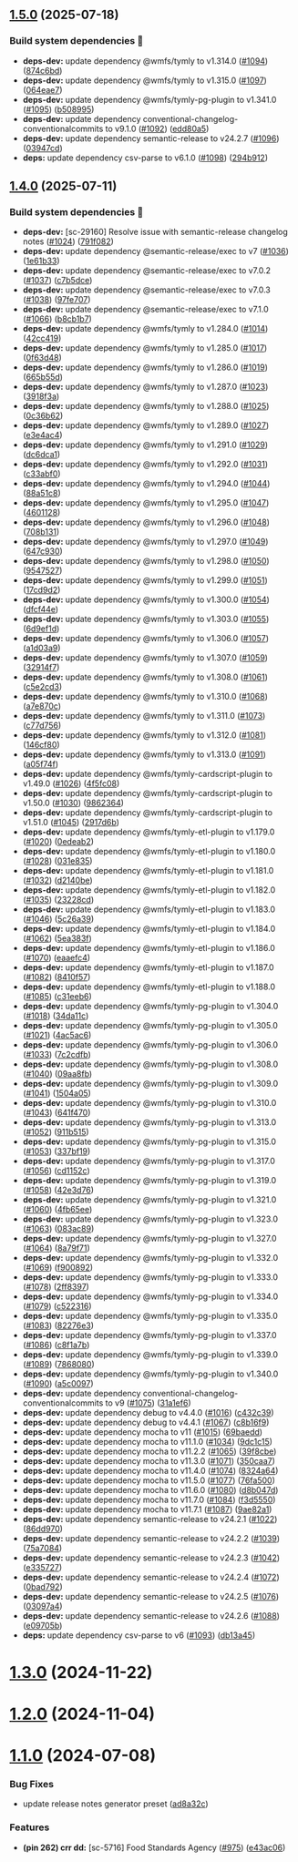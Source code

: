 ## [1.5.0](https://github.com/wmfs/food-hygiene-blueprint/compare/v1.4.0...v1.5.0) (2025-07-18)

### Build system dependencies :hammer:

* **deps-dev:** update dependency @wmfs/tymly to v1.314.0 ([#1094](https://github.com/wmfs/food-hygiene-blueprint/issues/1094)) ([874c6bd](https://github.com/wmfs/food-hygiene-blueprint/commit/874c6bdbd8acc69d36d6293a4fc20233c9423f26))
* **deps-dev:** update dependency @wmfs/tymly to v1.315.0 ([#1097](https://github.com/wmfs/food-hygiene-blueprint/issues/1097)) ([064eae7](https://github.com/wmfs/food-hygiene-blueprint/commit/064eae7145a0dfa9a1521cd4f52d67d51888afef))
* **deps-dev:** update dependency @wmfs/tymly-pg-plugin to v1.341.0 ([#1095](https://github.com/wmfs/food-hygiene-blueprint/issues/1095)) ([b508995](https://github.com/wmfs/food-hygiene-blueprint/commit/b508995d8c2cba7f341fac56656c053ea8fd9d94))
* **deps-dev:** update dependency conventional-changelog-conventionalcommits to v9.1.0 ([#1092](https://github.com/wmfs/food-hygiene-blueprint/issues/1092)) ([edd80a5](https://github.com/wmfs/food-hygiene-blueprint/commit/edd80a580f7a6808cc9580651e8e75337b2411ff))
* **deps-dev:** update dependency semantic-release to v24.2.7 ([#1096](https://github.com/wmfs/food-hygiene-blueprint/issues/1096)) ([03947cd](https://github.com/wmfs/food-hygiene-blueprint/commit/03947cdf3b113b4855136f2bcb440f4344d184e1))
* **deps:** update dependency csv-parse to v6.1.0 ([#1098](https://github.com/wmfs/food-hygiene-blueprint/issues/1098)) ([294b912](https://github.com/wmfs/food-hygiene-blueprint/commit/294b912bf03b551e350003e0a0b4237ac4bd7cce))

## [1.4.0](https://github.com/wmfs/food-hygiene-blueprint/compare/v1.3.0...v1.4.0) (2025-07-11)

### Build system dependencies :hammer:

* **deps-dev:** [sc-29160] Resolve issue with semantic-release changelog notes ([#1024](https://github.com/wmfs/food-hygiene-blueprint/issues/1024)) ([791f082](https://github.com/wmfs/food-hygiene-blueprint/commit/791f0821b8911248563e9260282e30c1f68d96ce))
* **deps-dev:** update dependency @semantic-release/exec to v7 ([#1036](https://github.com/wmfs/food-hygiene-blueprint/issues/1036)) ([1e61b33](https://github.com/wmfs/food-hygiene-blueprint/commit/1e61b330e423cb45024891ba7f4c213956885ef9))
* **deps-dev:** update dependency @semantic-release/exec to v7.0.2 ([#1037](https://github.com/wmfs/food-hygiene-blueprint/issues/1037)) ([c7b5dce](https://github.com/wmfs/food-hygiene-blueprint/commit/c7b5dce78f1f1ee047512a73e610bd19df132550))
* **deps-dev:** update dependency @semantic-release/exec to v7.0.3 ([#1038](https://github.com/wmfs/food-hygiene-blueprint/issues/1038)) ([97fe707](https://github.com/wmfs/food-hygiene-blueprint/commit/97fe707ba106108d689695710395472b3cb24dde))
* **deps-dev:** update dependency @semantic-release/exec to v7.1.0 ([#1066](https://github.com/wmfs/food-hygiene-blueprint/issues/1066)) ([b8cb1b7](https://github.com/wmfs/food-hygiene-blueprint/commit/b8cb1b7f1c59d06611c95cca81c489f0dc6e28c3))
* **deps-dev:** update dependency @wmfs/tymly to v1.284.0 ([#1014](https://github.com/wmfs/food-hygiene-blueprint/issues/1014)) ([42cc419](https://github.com/wmfs/food-hygiene-blueprint/commit/42cc4192db4eaced94a97d25a308e6f9ba886279))
* **deps-dev:** update dependency @wmfs/tymly to v1.285.0 ([#1017](https://github.com/wmfs/food-hygiene-blueprint/issues/1017)) ([0f63d48](https://github.com/wmfs/food-hygiene-blueprint/commit/0f63d4840aaf3c2276f019864aeef1b519253371))
* **deps-dev:** update dependency @wmfs/tymly to v1.286.0 ([#1019](https://github.com/wmfs/food-hygiene-blueprint/issues/1019)) ([665b55d](https://github.com/wmfs/food-hygiene-blueprint/commit/665b55d74ebf597d974b4baec4688de210414cab))
* **deps-dev:** update dependency @wmfs/tymly to v1.287.0 ([#1023](https://github.com/wmfs/food-hygiene-blueprint/issues/1023)) ([3918f3a](https://github.com/wmfs/food-hygiene-blueprint/commit/3918f3af48dcddf1616095c42c1fc240c36f23b6))
* **deps-dev:** update dependency @wmfs/tymly to v1.288.0 ([#1025](https://github.com/wmfs/food-hygiene-blueprint/issues/1025)) ([0c36b62](https://github.com/wmfs/food-hygiene-blueprint/commit/0c36b62369396f0a852988a666c141635d2e97b2))
* **deps-dev:** update dependency @wmfs/tymly to v1.289.0 ([#1027](https://github.com/wmfs/food-hygiene-blueprint/issues/1027)) ([e3e4ac4](https://github.com/wmfs/food-hygiene-blueprint/commit/e3e4ac481715286e05948eb79a1d892ce492fbd8))
* **deps-dev:** update dependency @wmfs/tymly to v1.291.0 ([#1029](https://github.com/wmfs/food-hygiene-blueprint/issues/1029)) ([dc6dca1](https://github.com/wmfs/food-hygiene-blueprint/commit/dc6dca11e0543f4cb21bde7d0f60ce4f3464a94c))
* **deps-dev:** update dependency @wmfs/tymly to v1.292.0 ([#1031](https://github.com/wmfs/food-hygiene-blueprint/issues/1031)) ([c33abf0](https://github.com/wmfs/food-hygiene-blueprint/commit/c33abf0a6dc446179775666f93b177f49e25ee78))
* **deps-dev:** update dependency @wmfs/tymly to v1.294.0 ([#1044](https://github.com/wmfs/food-hygiene-blueprint/issues/1044)) ([88a51c8](https://github.com/wmfs/food-hygiene-blueprint/commit/88a51c83812ff6ec2b8adb4c0a24097c2eb0f331))
* **deps-dev:** update dependency @wmfs/tymly to v1.295.0 ([#1047](https://github.com/wmfs/food-hygiene-blueprint/issues/1047)) ([4601128](https://github.com/wmfs/food-hygiene-blueprint/commit/46011280ee162f5bfe37fda475e8fe107b15284a))
* **deps-dev:** update dependency @wmfs/tymly to v1.296.0 ([#1048](https://github.com/wmfs/food-hygiene-blueprint/issues/1048)) ([708b131](https://github.com/wmfs/food-hygiene-blueprint/commit/708b1313b32710a92f93afed23571b16ec57b419))
* **deps-dev:** update dependency @wmfs/tymly to v1.297.0 ([#1049](https://github.com/wmfs/food-hygiene-blueprint/issues/1049)) ([647c930](https://github.com/wmfs/food-hygiene-blueprint/commit/647c930c3a02038d43eaa99e8cbe57c10f379a61))
* **deps-dev:** update dependency @wmfs/tymly to v1.298.0 ([#1050](https://github.com/wmfs/food-hygiene-blueprint/issues/1050)) ([9547527](https://github.com/wmfs/food-hygiene-blueprint/commit/95475273a28b36c28887a326b006dd789061b35b))
* **deps-dev:** update dependency @wmfs/tymly to v1.299.0 ([#1051](https://github.com/wmfs/food-hygiene-blueprint/issues/1051)) ([17cd9d2](https://github.com/wmfs/food-hygiene-blueprint/commit/17cd9d21a771057d2cf68e6182e1a9f8af7ccbc4))
* **deps-dev:** update dependency @wmfs/tymly to v1.300.0 ([#1054](https://github.com/wmfs/food-hygiene-blueprint/issues/1054)) ([dfcf44e](https://github.com/wmfs/food-hygiene-blueprint/commit/dfcf44eb5a3dca17b78c39989d7f3442b977f85a))
* **deps-dev:** update dependency @wmfs/tymly to v1.303.0 ([#1055](https://github.com/wmfs/food-hygiene-blueprint/issues/1055)) ([6d9ef1d](https://github.com/wmfs/food-hygiene-blueprint/commit/6d9ef1d6423512ecbaf80ae0e81de913bc189797))
* **deps-dev:** update dependency @wmfs/tymly to v1.306.0 ([#1057](https://github.com/wmfs/food-hygiene-blueprint/issues/1057)) ([a1d03a9](https://github.com/wmfs/food-hygiene-blueprint/commit/a1d03a9c74237222827b6b2070fe219f94220a88))
* **deps-dev:** update dependency @wmfs/tymly to v1.307.0 ([#1059](https://github.com/wmfs/food-hygiene-blueprint/issues/1059)) ([32914f7](https://github.com/wmfs/food-hygiene-blueprint/commit/32914f796593486cdbf0f289c7122b18a8f5e11c))
* **deps-dev:** update dependency @wmfs/tymly to v1.308.0 ([#1061](https://github.com/wmfs/food-hygiene-blueprint/issues/1061)) ([c5e2cd3](https://github.com/wmfs/food-hygiene-blueprint/commit/c5e2cd39152fd8e16bbdb794523188fddfc9980f))
* **deps-dev:** update dependency @wmfs/tymly to v1.310.0 ([#1068](https://github.com/wmfs/food-hygiene-blueprint/issues/1068)) ([a7e870c](https://github.com/wmfs/food-hygiene-blueprint/commit/a7e870c3e55b8bace9cfe77f83659ed937320227))
* **deps-dev:** update dependency @wmfs/tymly to v1.311.0 ([#1073](https://github.com/wmfs/food-hygiene-blueprint/issues/1073)) ([c77d756](https://github.com/wmfs/food-hygiene-blueprint/commit/c77d7564ef96adef6b4aabb9059cb704212d0665))
* **deps-dev:** update dependency @wmfs/tymly to v1.312.0 ([#1081](https://github.com/wmfs/food-hygiene-blueprint/issues/1081)) ([146cf80](https://github.com/wmfs/food-hygiene-blueprint/commit/146cf80d79300f81ac1a3c10692ff19a232a4a69))
* **deps-dev:** update dependency @wmfs/tymly to v1.313.0 ([#1091](https://github.com/wmfs/food-hygiene-blueprint/issues/1091)) ([a05f74f](https://github.com/wmfs/food-hygiene-blueprint/commit/a05f74f1987f640164ddd179499e0664482d8815))
* **deps-dev:** update dependency @wmfs/tymly-cardscript-plugin to v1.49.0 ([#1026](https://github.com/wmfs/food-hygiene-blueprint/issues/1026)) ([4f5fc08](https://github.com/wmfs/food-hygiene-blueprint/commit/4f5fc087f04237f8466e08e7b11ee5914eb83e30))
* **deps-dev:** update dependency @wmfs/tymly-cardscript-plugin to v1.50.0 ([#1030](https://github.com/wmfs/food-hygiene-blueprint/issues/1030)) ([9862364](https://github.com/wmfs/food-hygiene-blueprint/commit/98623647e4fed03948ed1b00326c4945badd0aad))
* **deps-dev:** update dependency @wmfs/tymly-cardscript-plugin to v1.51.0 ([#1045](https://github.com/wmfs/food-hygiene-blueprint/issues/1045)) ([2917d6b](https://github.com/wmfs/food-hygiene-blueprint/commit/2917d6b400f33b896f21a091c01b42e6e8af2767))
* **deps-dev:** update dependency @wmfs/tymly-etl-plugin to v1.179.0 ([#1020](https://github.com/wmfs/food-hygiene-blueprint/issues/1020)) ([0edeab2](https://github.com/wmfs/food-hygiene-blueprint/commit/0edeab2b231de03c217eb4957ff29058237b9c28))
* **deps-dev:** update dependency @wmfs/tymly-etl-plugin to v1.180.0 ([#1028](https://github.com/wmfs/food-hygiene-blueprint/issues/1028)) ([031e835](https://github.com/wmfs/food-hygiene-blueprint/commit/031e83523946715799a5745c19902032a46c64c1))
* **deps-dev:** update dependency @wmfs/tymly-etl-plugin to v1.181.0 ([#1032](https://github.com/wmfs/food-hygiene-blueprint/issues/1032)) ([d2140be](https://github.com/wmfs/food-hygiene-blueprint/commit/d2140be3ddad3e6cc672df09d655779b3f216c5d))
* **deps-dev:** update dependency @wmfs/tymly-etl-plugin to v1.182.0 ([#1035](https://github.com/wmfs/food-hygiene-blueprint/issues/1035)) ([23228cd](https://github.com/wmfs/food-hygiene-blueprint/commit/23228cdac5f0e6620e8f7fc30e84757407be949c))
* **deps-dev:** update dependency @wmfs/tymly-etl-plugin to v1.183.0 ([#1046](https://github.com/wmfs/food-hygiene-blueprint/issues/1046)) ([5c26a39](https://github.com/wmfs/food-hygiene-blueprint/commit/5c26a396334ad68fce03d516f94cedfc594aacab))
* **deps-dev:** update dependency @wmfs/tymly-etl-plugin to v1.184.0 ([#1062](https://github.com/wmfs/food-hygiene-blueprint/issues/1062)) ([5ea383f](https://github.com/wmfs/food-hygiene-blueprint/commit/5ea383f468a4def4f2ac1ad4c57508f808952ffa))
* **deps-dev:** update dependency @wmfs/tymly-etl-plugin to v1.186.0 ([#1070](https://github.com/wmfs/food-hygiene-blueprint/issues/1070)) ([eaaefc4](https://github.com/wmfs/food-hygiene-blueprint/commit/eaaefc431d5c686ec6b453c2f47c13d446002fb0))
* **deps-dev:** update dependency @wmfs/tymly-etl-plugin to v1.187.0 ([#1082](https://github.com/wmfs/food-hygiene-blueprint/issues/1082)) ([8410f57](https://github.com/wmfs/food-hygiene-blueprint/commit/8410f57247f7a2908319a9dfc15ab2843ceddbcd))
* **deps-dev:** update dependency @wmfs/tymly-etl-plugin to v1.188.0 ([#1085](https://github.com/wmfs/food-hygiene-blueprint/issues/1085)) ([c31eeb6](https://github.com/wmfs/food-hygiene-blueprint/commit/c31eeb6f04b036339aa08cc41f92abc5305ab990))
* **deps-dev:** update dependency @wmfs/tymly-pg-plugin to v1.304.0 ([#1018](https://github.com/wmfs/food-hygiene-blueprint/issues/1018)) ([34da11c](https://github.com/wmfs/food-hygiene-blueprint/commit/34da11c48f9a3700f9ce83b2d0543738e217ab0e))
* **deps-dev:** update dependency @wmfs/tymly-pg-plugin to v1.305.0 ([#1021](https://github.com/wmfs/food-hygiene-blueprint/issues/1021)) ([4ac5ac6](https://github.com/wmfs/food-hygiene-blueprint/commit/4ac5ac6681038624a64bb9fdd11faf38eb562916))
* **deps-dev:** update dependency @wmfs/tymly-pg-plugin to v1.306.0 ([#1033](https://github.com/wmfs/food-hygiene-blueprint/issues/1033)) ([7c2cdfb](https://github.com/wmfs/food-hygiene-blueprint/commit/7c2cdfb066565ec7cdd3d8ffd86500f8623fad6a))
* **deps-dev:** update dependency @wmfs/tymly-pg-plugin to v1.308.0 ([#1040](https://github.com/wmfs/food-hygiene-blueprint/issues/1040)) ([09aa8fb](https://github.com/wmfs/food-hygiene-blueprint/commit/09aa8fbcbc585798e07fc28e6b54dca43b7501f8))
* **deps-dev:** update dependency @wmfs/tymly-pg-plugin to v1.309.0 ([#1041](https://github.com/wmfs/food-hygiene-blueprint/issues/1041)) ([1504a05](https://github.com/wmfs/food-hygiene-blueprint/commit/1504a051af964d85387c9cce80911ea7cc817f50))
* **deps-dev:** update dependency @wmfs/tymly-pg-plugin to v1.310.0 ([#1043](https://github.com/wmfs/food-hygiene-blueprint/issues/1043)) ([641f470](https://github.com/wmfs/food-hygiene-blueprint/commit/641f4709624eeedb1223f848e24844d449297bd8))
* **deps-dev:** update dependency @wmfs/tymly-pg-plugin to v1.313.0 ([#1052](https://github.com/wmfs/food-hygiene-blueprint/issues/1052)) ([911b515](https://github.com/wmfs/food-hygiene-blueprint/commit/911b515f7f5f1ebc6440b2ecc56a96b07addb05b))
* **deps-dev:** update dependency @wmfs/tymly-pg-plugin to v1.315.0 ([#1053](https://github.com/wmfs/food-hygiene-blueprint/issues/1053)) ([337bf19](https://github.com/wmfs/food-hygiene-blueprint/commit/337bf19323bee99269110db1b69855a96f247cdb))
* **deps-dev:** update dependency @wmfs/tymly-pg-plugin to v1.317.0 ([#1056](https://github.com/wmfs/food-hygiene-blueprint/issues/1056)) ([cd1152c](https://github.com/wmfs/food-hygiene-blueprint/commit/cd1152caf0ef2a968d0419ce48d82a8e7d149694))
* **deps-dev:** update dependency @wmfs/tymly-pg-plugin to v1.319.0 ([#1058](https://github.com/wmfs/food-hygiene-blueprint/issues/1058)) ([42e3d76](https://github.com/wmfs/food-hygiene-blueprint/commit/42e3d76fe8dae363e13c97fcbc371f9c1c20c32d))
* **deps-dev:** update dependency @wmfs/tymly-pg-plugin to v1.321.0 ([#1060](https://github.com/wmfs/food-hygiene-blueprint/issues/1060)) ([4fb65ee](https://github.com/wmfs/food-hygiene-blueprint/commit/4fb65ee00b3fae4d27f539ecba074cf6b4bfe688))
* **deps-dev:** update dependency @wmfs/tymly-pg-plugin to v1.323.0 ([#1063](https://github.com/wmfs/food-hygiene-blueprint/issues/1063)) ([083ac89](https://github.com/wmfs/food-hygiene-blueprint/commit/083ac89c8a9e49f23f64d70950bbafb85ddb5864))
* **deps-dev:** update dependency @wmfs/tymly-pg-plugin to v1.327.0 ([#1064](https://github.com/wmfs/food-hygiene-blueprint/issues/1064)) ([8a79f71](https://github.com/wmfs/food-hygiene-blueprint/commit/8a79f7118d56bb4c78d50e55506b28103d6963ac))
* **deps-dev:** update dependency @wmfs/tymly-pg-plugin to v1.332.0 ([#1069](https://github.com/wmfs/food-hygiene-blueprint/issues/1069)) ([f900892](https://github.com/wmfs/food-hygiene-blueprint/commit/f90089298fe45f7fb78e23676220d430e7ec673c))
* **deps-dev:** update dependency @wmfs/tymly-pg-plugin to v1.333.0 ([#1078](https://github.com/wmfs/food-hygiene-blueprint/issues/1078)) ([2ff8397](https://github.com/wmfs/food-hygiene-blueprint/commit/2ff8397fd1c6830e88c693247f5be6849d4d1a00))
* **deps-dev:** update dependency @wmfs/tymly-pg-plugin to v1.334.0 ([#1079](https://github.com/wmfs/food-hygiene-blueprint/issues/1079)) ([c522316](https://github.com/wmfs/food-hygiene-blueprint/commit/c52231688478ba0722cea414a88e1d459df6ef4b))
* **deps-dev:** update dependency @wmfs/tymly-pg-plugin to v1.335.0 ([#1083](https://github.com/wmfs/food-hygiene-blueprint/issues/1083)) ([82276e3](https://github.com/wmfs/food-hygiene-blueprint/commit/82276e315cf6a747b0e4759769e025f5414818ec))
* **deps-dev:** update dependency @wmfs/tymly-pg-plugin to v1.337.0 ([#1086](https://github.com/wmfs/food-hygiene-blueprint/issues/1086)) ([c8f1a7b](https://github.com/wmfs/food-hygiene-blueprint/commit/c8f1a7bb9348cc2ac5c27085bcdc00181c1c33db))
* **deps-dev:** update dependency @wmfs/tymly-pg-plugin to v1.339.0 ([#1089](https://github.com/wmfs/food-hygiene-blueprint/issues/1089)) ([7868080](https://github.com/wmfs/food-hygiene-blueprint/commit/78680803d9ca817b77057bbfeef48359ee4b34fb))
* **deps-dev:** update dependency @wmfs/tymly-pg-plugin to v1.340.0 ([#1090](https://github.com/wmfs/food-hygiene-blueprint/issues/1090)) ([a5c0097](https://github.com/wmfs/food-hygiene-blueprint/commit/a5c0097d3834309a5d580d0a43b545df6097f790))
* **deps-dev:** update dependency conventional-changelog-conventionalcommits to v9 ([#1075](https://github.com/wmfs/food-hygiene-blueprint/issues/1075)) ([31a1ef6](https://github.com/wmfs/food-hygiene-blueprint/commit/31a1ef6dbc4b93acd198d79dbec07539076bcab0))
* **deps-dev:** update dependency debug to v4.4.0 ([#1016](https://github.com/wmfs/food-hygiene-blueprint/issues/1016)) ([c432c39](https://github.com/wmfs/food-hygiene-blueprint/commit/c432c3919fb3295de207a316189fec84f1e5b00b))
* **deps-dev:** update dependency debug to v4.4.1 ([#1067](https://github.com/wmfs/food-hygiene-blueprint/issues/1067)) ([c8b16f9](https://github.com/wmfs/food-hygiene-blueprint/commit/c8b16f9111714cb48175fed536b616f85709266b))
* **deps-dev:** update dependency mocha to v11 ([#1015](https://github.com/wmfs/food-hygiene-blueprint/issues/1015)) ([69baedd](https://github.com/wmfs/food-hygiene-blueprint/commit/69baeddf1232fe2f55b91d97930a9d750fef9bbb))
* **deps-dev:** update dependency mocha to v11.1.0 ([#1034](https://github.com/wmfs/food-hygiene-blueprint/issues/1034)) ([9dc1c15](https://github.com/wmfs/food-hygiene-blueprint/commit/9dc1c1538a5f8d31b205fdb1cbecf1d8e51c599c))
* **deps-dev:** update dependency mocha to v11.2.2 ([#1065](https://github.com/wmfs/food-hygiene-blueprint/issues/1065)) ([39f8cbe](https://github.com/wmfs/food-hygiene-blueprint/commit/39f8cbe2786fdeca50915b3b52e84b1ed2d32e82))
* **deps-dev:** update dependency mocha to v11.3.0 ([#1071](https://github.com/wmfs/food-hygiene-blueprint/issues/1071)) ([350caa7](https://github.com/wmfs/food-hygiene-blueprint/commit/350caa7d149daed253758b9a5115f094732ec907))
* **deps-dev:** update dependency mocha to v11.4.0 ([#1074](https://github.com/wmfs/food-hygiene-blueprint/issues/1074)) ([8324a64](https://github.com/wmfs/food-hygiene-blueprint/commit/8324a64a97bca954c5a7cac97a115a8e2b7c2b0f))
* **deps-dev:** update dependency mocha to v11.5.0 ([#1077](https://github.com/wmfs/food-hygiene-blueprint/issues/1077)) ([76fa500](https://github.com/wmfs/food-hygiene-blueprint/commit/76fa50046082be8e81ae87325422c425a687d53d))
* **deps-dev:** update dependency mocha to v11.6.0 ([#1080](https://github.com/wmfs/food-hygiene-blueprint/issues/1080)) ([d8b047d](https://github.com/wmfs/food-hygiene-blueprint/commit/d8b047d371930fff00f4f074e894dfc78cabb3ee))
* **deps-dev:** update dependency mocha to v11.7.0 ([#1084](https://github.com/wmfs/food-hygiene-blueprint/issues/1084)) ([f3d5550](https://github.com/wmfs/food-hygiene-blueprint/commit/f3d5550c9526a058f1c0836a9d124803303c1a3f))
* **deps-dev:** update dependency mocha to v11.7.1 ([#1087](https://github.com/wmfs/food-hygiene-blueprint/issues/1087)) ([9ae82a1](https://github.com/wmfs/food-hygiene-blueprint/commit/9ae82a12c09830209d8e0d7402e7ddce866a5a07))
* **deps-dev:** update dependency semantic-release to v24.2.1 ([#1022](https://github.com/wmfs/food-hygiene-blueprint/issues/1022)) ([86dd970](https://github.com/wmfs/food-hygiene-blueprint/commit/86dd970c10e96f5513cb457789784c137f4eb28c))
* **deps-dev:** update dependency semantic-release to v24.2.2 ([#1039](https://github.com/wmfs/food-hygiene-blueprint/issues/1039)) ([75a7084](https://github.com/wmfs/food-hygiene-blueprint/commit/75a7084c5a9910ea3d1d181dd40d67ef5691156f))
* **deps-dev:** update dependency semantic-release to v24.2.3 ([#1042](https://github.com/wmfs/food-hygiene-blueprint/issues/1042)) ([e335727](https://github.com/wmfs/food-hygiene-blueprint/commit/e33572711d080f5540c81515772214c4457ec524))
* **deps-dev:** update dependency semantic-release to v24.2.4 ([#1072](https://github.com/wmfs/food-hygiene-blueprint/issues/1072)) ([0bad792](https://github.com/wmfs/food-hygiene-blueprint/commit/0bad7929314af3725b886879eda7557f0045d3ec))
* **deps-dev:** update dependency semantic-release to v24.2.5 ([#1076](https://github.com/wmfs/food-hygiene-blueprint/issues/1076)) ([03097a4](https://github.com/wmfs/food-hygiene-blueprint/commit/03097a48bd410b121ba224a95e1dca94278d729a))
* **deps-dev:** update dependency semantic-release to v24.2.6 ([#1088](https://github.com/wmfs/food-hygiene-blueprint/issues/1088)) ([e09705b](https://github.com/wmfs/food-hygiene-blueprint/commit/e09705b27b2977e0c84d7b263e5593eb2a99fb41))
* **deps:** update dependency csv-parse to v6 ([#1093](https://github.com/wmfs/food-hygiene-blueprint/issues/1093)) ([db13a45](https://github.com/wmfs/food-hygiene-blueprint/commit/db13a450fd53999a44860fb4847d702f4fd5ebc6))

# [1.3.0](https://github.com/wmfs/food-hygiene-blueprint/compare/v1.2.0...v1.3.0) (2024-11-22)

# [1.2.0](https://github.com/wmfs/food-hygiene-blueprint/compare/v1.1.0...v1.2.0) (2024-11-04)

# [1.1.0](https://github.com/wmfs/food-hygiene-blueprint/compare/v1.0.14...v1.1.0) (2024-07-08)


### Bug Fixes

* update release notes generator preset ([ad8a32c](https://github.com/wmfs/food-hygiene-blueprint/commit/ad8a32c6ad8139f90aef05ac9845e3348c69c77b))


### Features

* **(pin 262) crr dd:** [sc-5716] Food Standards Agency ([#975](https://github.com/wmfs/food-hygiene-blueprint/issues/975)) ([e43ac06](https://github.com/wmfs/food-hygiene-blueprint/commit/e43ac06362eb3c6b22cc7e7fe28d164e719e5d84))
